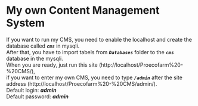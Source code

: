 # My own Content Management System
If you want to run my CMS, you need to enable the localhost and create the database called <i><b>`cms`</b></i> in mysqli.<br>
After that, you have to import tabels from <i><b>`Databases`</b></i> folder to the <i><b>`cms`</b></i> database in the mysqli.<br>
When you are ready, just run this site (http://localhost/Proecofarm%20-%20CMS/),<br>
if you want to enter my own CMS, you need to type <i><b>`/admin`</b></i> after the site address (http://localhost/Proecofarm%20-%20CMS/admin/).<br>
Default login: <i><b>admin</b></i><br>
Default password: <i><b>admin</b></i><br>
